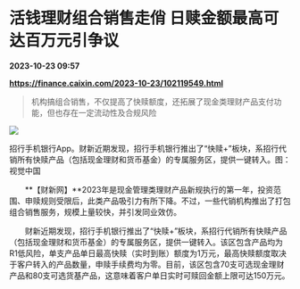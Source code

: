 # 活钱理财组合销售走俏 日赎金额最高可达百万元引争议

**2023-10-23 09:57**

**https://finance.caixin.com/2023-10-23/102119549.html**

> 机构搞组合销售，不仅提高了快赎额度，还拓展了现金类理财产品支付功能，但也存在一定流动性及合规风险

  

![](https://img.caixin.com/2023-10-23/169805365500338_840_560.jpg)

招行手机银行App。财新近期发现，招行手机银行推出了“快赎+”板块，系招行代销所有快赎产品（包括现金理财和货币基金）的专属服务区，提供一键转入。图：视觉中国

  

　　**【财新网】**2023年是现金管理类理财产品新规执行的第一年，投资范围、申赎规则受限后，此类产品吸引力有所下降。不过，一些代销机构推出了打包组合销售服务，规模上量较快，并引发同业效仿。

　　财新近期发现，招行手机银行推出了“快赎+”板块，系招行代销所有快赎产品（包括现金理财和货币基金）的专属服务区，提供一键转入。该区包含产品均为R1低风险，单支产品单日最高快赎（实时到账）额度为1万元，最高快赎额度取决于客户转入的产品数量，申赎手续费均为零。目前，该区包含70支可选现金理财产品和80支可选货基产品，这意味着客户单日实时可赎回金额上限可达150万元。